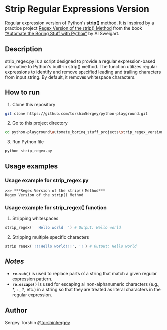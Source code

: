 # Strip Regular Expressions Version

Regular expression version of Python's **strip()** method.
It is inspired by a practice project [Regex Version of the strip() Method](https://automatetheboringstuff.com/2e/chapter7/#calibre_link-276) from the book [“Automate the Boring Stuff with Python”](https://automatetheboringstuff.com/) by Al Sweigart.

## Description

strip_regex.py is a script designed to provide a regular expression-based alternative to Python's built-in strip() method. The function utilizes regular expressions to identify and remove specified leading and trailing characters from input string. By default, it removes whitespace characters. 

## How to run

1. Clone this repository
```bash
git clone https://github.com/torshin5ergey/python-playground.git
```
2. Go to this project directory
```bash
cd python-playground\automate_boring_stuff_projects\strip_regex_version
```
3. Run Python file
```bash
python strip_regex.py
```

## Usage examples

### Usage example for strip_regex.py

```
>>> ***Regex Version of the strip() Method***
Regex Version of the strip() Method
```

### Usage example for strip_regex() function

1. Stripping whitespaces
```python
strip_regex('  Hello world  ') # Output: Hello world
```
2. Stripping multiple specific characters
```python
strip_regex('!!!Hello world!!!', '!') # Output: Hello world
```

## *Notes*

- **`re.sub()`** is used to replace parts of a string that match a given regular expression pattern.
- **`re.escape()`** is used for escaping all non-alphanumeric characters (e.g., *, +, ?, etc.) in a string so that they are treated as literal characters in the regular expression.

## Author

Sergey Torshin [@torshin5ergey](https://github.com/torshin5ergey)
